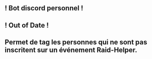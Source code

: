## **! Bot discord personnel !**
## **! Out of Date !**


## Permet de tag les personnes qui ne sont pas inscritent sur un événement Raid-Helper.
